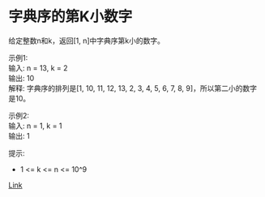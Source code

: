 <h1>字典序的第K小数字</h1>

给定整数n和k，返回[1, n]中字典序第k小的数字。</br>

示例1:</br>
输入: n = 13, k = 2</br>
输出: 10</br>
解释: 字典序的排列是[1, 10, 11, 12, 13, 2, 3, 4, 5, 6, 7, 8, 9]，所以第二小的数字是10。</br>

示例2:</br>
输入: n = 1, k = 1</br>
输出: 1</br>

提示:
- 1 <= k <= n <= 10^9

[Link](https://leetcode-cn.com/problems/k-th-smallest-in-lexicographical-order/)